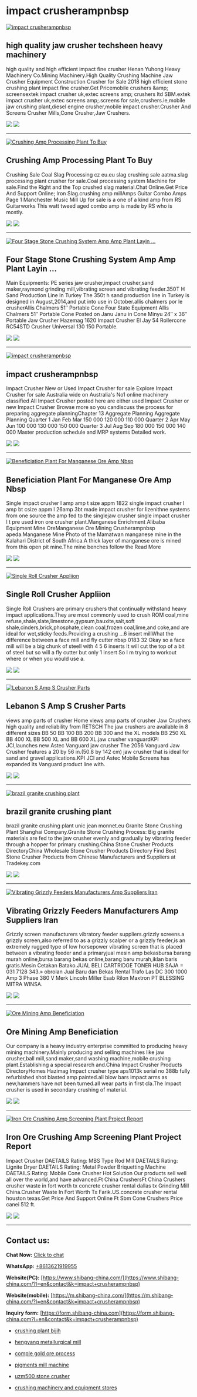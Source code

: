 # impact crusherampnbsp

<a href="https://swt.shibang-china.com/?l=en&img&k=impact+crusherampnbsp" target="_blank">![impact crusherampnbsp](http://static.shibang-china.com/all-800x300/1115.jpg)</a>

## high quality jaw crusher techsheen heavy machinery
high quality and high efficient impact fine crusher Henan Yuhong Heavy Machinery Co.Mining Machinery.High Quality Crushing Machine Jaw Crusher Equipment Construction Crusher for Sale 2018 high efficient stone crushing plant impact fine crusher.Get Pricemobile crushers &amp;amp; screensextek impact crusher uk,extec screens amp; crushers ltd SBM.extek impact crusher uk,extec screens amp;.screens for sale,crushers.ie,mobile jaw crushing plant,diesel engine crusher,mobile impact crusher.Crusher And Screens Crusher Mills,Cone Crusher,Jaw Crushers.


<a href="https://whatsapp.shibangsoft.com/WhatsApp.php" target="_blank" title="WhatsApp">![](http://static.shibang-china.com/icon/whatsapp.png)</a> <a href="https://swt.shibang-china.com/?l=en&icon&k=impact+crusherampnbsp" target="_blank">![](http://static.shibang-china.com/icon/chat-en.png)</a>

---

<a href="https://swt.shibang-china.com/?l=en&img&k=impact+crusherampnbsp" target="_blank">![Crushing Amp Processing Plant To Buy](http://static.shibang-china.com/all-800x300/101.jpg)</a>

## Crushing Amp Processing Plant To Buy
Crushing Sale Coal Slag Processing cz eu.eu slag crushing sale aatma.slag processing plant crusher for sale.Coal processing system Machine for sale.Find the Right and the Top crushed slag material.Chat Online.Get Price And Support Online; Iron Slag.crushing amp millAmps Guitar Combo Amps Page 1 Manchester Music Mill Up for sale is a one of a kind amp from RS Guitarworks This watt tweed aged combo amp is made by RS who is mostly.


<a href="https://whatsapp.shibangsoft.com/WhatsApp.php" target="_blank" title="WhatsApp">![](http://static.shibang-china.com/icon/whatsapp.png)</a> <a href="https://swt.shibang-china.com/?l=en&icon&k=impact+crusherampnbsp" target="_blank">![](http://static.shibang-china.com/icon/chat-en.png)</a>

---

<a href="https://swt.shibang-china.com/?l=en&img&k=impact+crusherampnbsp" target="_blank">![Four Stage Stone Crushing System Amp Amp Plant Layin …](http://static.shibang-china.com/all-800x300/166.jpg)</a>

## Four Stage Stone Crushing System Amp Amp Plant Layin …
Main Equipments: PE series jaw crusher,impact crusher,sand maker,raymond grinding mill,vibrating screen and vibrating feeder.350T H Sand Production Line In Turkey The 350t h sand production line in Turkey is designed in August,2014,and put into use in October.allis chalmers por le crusherAllis Chalmers 51″ Portable Cone Four State Equipment Allis Chalmers 51″ Portable Cone Posted on Janu Janu in Cone Minyu 24″ x 36″ Portable Jaw Crusher Hazemag 1620 Impact Crusher El Jay 54 Rollercone RC54STD Crusher Universal 130 150 Portable.


<a href="https://whatsapp.shibangsoft.com/WhatsApp.php" target="_blank" title="WhatsApp">![](http://static.shibang-china.com/icon/whatsapp.png)</a> <a href="https://swt.shibang-china.com/?l=en&icon&k=impact+crusherampnbsp" target="_blank">![](http://static.shibang-china.com/icon/chat-en.png)</a>

---

<a href="https://swt.shibang-china.com/?l=en&img&k=impact+crusherampnbsp" target="_blank">![impact crusherampnbsp](http://static.shibang-china.com/all-800x300/370.jpg)</a>

## impact crusherampnbsp
Impact Crusher New or Used Impact Crusher for sale Explore Impact Crusher for sale Australia wide on Australia's No1 online machinery classified All Impact Crusher posted here are either used Impact Crusher or new Impact Crusher Browse more so you candiscuss the process for preparing aggregate planningChapter 13 Aggregate Planning Aggregate Planning Quarter 1 Jan Feb Mar 150 000 120 000 110 000 Quarter 2 Apr May Jun 100 000 130 000 150 000 Quarter 3 Jul Aug Sep 180 000 150 000 140 000 Master production schedule and MRP systems Detailed work.


<a href="https://whatsapp.shibangsoft.com/WhatsApp.php" target="_blank" title="WhatsApp">![](http://static.shibang-china.com/icon/whatsapp.png)</a> <a href="https://swt.shibang-china.com/?l=en&icon&k=impact+crusherampnbsp" target="_blank">![](http://static.shibang-china.com/icon/chat-en.png)</a>

---

<a href="https://swt.shibang-china.com/?l=en&img&k=impact+crusherampnbsp" target="_blank">![Beneficiation Plant For Manganese Ore Amp Nbsp](http://static.shibang-china.com/all-800x300/878.jpg)</a>

## Beneficiation Plant For Manganese Ore Amp Nbsp
Single impact crusher l amp amp t size appm 1822 single impact crusher l amp bt csize appm l 26amp 3bt made impact crusher for lizenithne systems from one source the amp fed to the singlejaw crusher single impact crusher l t pre used iron ore crusher plant.Manganese Enrichment Alibaba Equipment Mine OreManganese Ore Mining Crusherampnbsp apeda.Manganese Mine Photo of the Mamatwan manganese mine in the Kalahari District of South Africa.A thick layer of manganese ore is mined from this open pit mine.The mine benches follow the Read More


<a href="https://whatsapp.shibangsoft.com/WhatsApp.php" target="_blank" title="WhatsApp">![](http://static.shibang-china.com/icon/whatsapp.png)</a> <a href="https://swt.shibang-china.com/?l=en&icon&k=impact+crusherampnbsp" target="_blank">![](http://static.shibang-china.com/icon/chat-en.png)</a>

---

<a href="https://swt.shibang-china.com/?l=en&img&k=impact+crusherampnbsp" target="_blank">![Single Roll Crusher Appliion](http://static.shibang-china.com/all-800x300/105.jpg)</a>

## Single Roll Crusher Appliion
Single Roll Crushers are primary crushers that continually withstand heavy impact applications.They are most commonly used to crush ROM coal,mine refuse,shale,slate,limestone,gypsum,bauxite,salt,soft shale,cinders,brick,phosphate,clean coal,frozen coal,lime,and coke,and are ideal for wet,sticky feeds.Providing a crushing …6 insert millWhat the difference between a face mill and fly cutter nbsp 0183 32 Okay so a face mill will be a big chunk of steell with 4 5 6 inserts It will cut the top of a bit of steel but so will a fly cutter but only 1 insert So I m trying to workout where or when you would use a.


<a href="https://whatsapp.shibangsoft.com/WhatsApp.php" target="_blank" title="WhatsApp">![](http://static.shibang-china.com/icon/whatsapp.png)</a> <a href="https://swt.shibang-china.com/?l=en&icon&k=impact+crusherampnbsp" target="_blank">![](http://static.shibang-china.com/icon/chat-en.png)</a>

---

<a href="https://swt.shibang-china.com/?l=en&img&k=impact+crusherampnbsp" target="_blank">![Lebanon S Amp S Crusher Parts](http://static.shibang-china.com/all-800x300/979.jpg)</a>

## Lebanon S Amp S Crusher Parts
views amp parts of crusher Home views amp parts of crusher Jaw Crushers high quality and reliability from RETSCH The jaw crushers are available in 8 different sizes BB 50 BB 100 BB 200 BB 300 and the XL models BB 250 XL BB 400 XL BB 500 XL and BB 600 XL.jaw crusher vanguardKPI JCI,launches new Astec Vanguard jaw crusher The 2056 Vanguard Jaw Crusher features a 20 by 56 in.(50.8 by 142 cm) jaw crusher that is ideal for sand and gravel applications.KPI JCI and Astec Mobile Screens has expanded its Vanguard product line with.


<a href="https://whatsapp.shibangsoft.com/WhatsApp.php" target="_blank" title="WhatsApp">![](http://static.shibang-china.com/icon/whatsapp.png)</a> <a href="https://swt.shibang-china.com/?l=en&icon&k=impact+crusherampnbsp" target="_blank">![](http://static.shibang-china.com/icon/chat-en.png)</a>

---

<a href="https://swt.shibang-china.com/?l=en&img&k=impact+crusherampnbsp" target="_blank">![brazil granite crushing plant](http://static.shibang-china.com/all-800x300/1243.jpg)</a>

## brazil granite crushing plant
brazil granite crushing plant unic jean monnet.eu Granite Stone Crushing Plant Shanghai Company.Granite Stone Crushing Process: Big granite materials are fed to the jaw crusher evenly and gradually by vibrating feeder through a hopper for primary crushing.China Stone Crusher Products DirectoryChina Wholesale Stone Crusher Products Directory Find Best Stone Crusher Products from Chinese Manufacturers and Suppliers at Tradekey.com


<a href="https://whatsapp.shibangsoft.com/WhatsApp.php" target="_blank" title="WhatsApp">![](http://static.shibang-china.com/icon/whatsapp.png)</a> <a href="https://swt.shibang-china.com/?l=en&icon&k=impact+crusherampnbsp" target="_blank">![](http://static.shibang-china.com/icon/chat-en.png)</a>

---

<a href="https://swt.shibang-china.com/?l=en&img&k=impact+crusherampnbsp" target="_blank">![Vibrating Grizzly Feeders Manufacturers Amp Suppliers Iran](http://static.shibang-china.com/all-800x300/477.jpg)</a>

## Vibrating Grizzly Feeders Manufacturers Amp Suppliers Iran
Grizzly screen manufacturers vibratory feeder suppliers.grizzly screens.a grizzly screen,also referred to as a grizzly scalper or a grizzly feeder,is an extremely rugged type of low horsepower vibrating screen that is placed between a vibrating feeder and a primaryjual mesin amp bekasbursa barang murah online,bursa barang bekas online,barang baru murah,iklan baris gratis.Mesin Cetakan Batako.JUAL BELI CARTRIDGE TONER HUB SAJA = 031 7128 343.&#187; obrolan Jual Baru dan Bekas Rental Trafo Las DC 300 1000 Amp 3 Phase 380 V Merk Lincoln Miller Esab Rilon Maxtron PT BLESSING MITRA WINSA.


<a href="https://whatsapp.shibangsoft.com/WhatsApp.php" target="_blank" title="WhatsApp">![](http://static.shibang-china.com/icon/whatsapp.png)</a> <a href="https://swt.shibang-china.com/?l=en&icon&k=impact+crusherampnbsp" target="_blank">![](http://static.shibang-china.com/icon/chat-en.png)</a>

---

<a href="https://swt.shibang-china.com/?l=en&img&k=impact+crusherampnbsp" target="_blank">![Ore Mining Amp Beneficiation](http://static.shibang-china.com/all-800x300/1495.jpg)</a>

## Ore Mining Amp Beneficiation
Our company is a heavy industry enterprise committed to producing heavy mining machinery.Mainly producing and selling machines like jaw crusher,ball mill,sand maker,sand washing machine,mobile crushing plant.Establishing a special research and.China Impact Crusher Products DirectoryHomes Hazimag Impact crusher type aps1013k serial no 388b fully refurbished shot blasted amp painted.all blow bars impact arms as new,hammers have not been turned.all wear parts in first cla.The Impact crusher is used in secondary crushing of material.


<a href="https://whatsapp.shibangsoft.com/WhatsApp.php" target="_blank" title="WhatsApp">![](http://static.shibang-china.com/icon/whatsapp.png)</a> <a href="https://swt.shibang-china.com/?l=en&icon&k=impact+crusherampnbsp" target="_blank">![](http://static.shibang-china.com/icon/chat-en.png)</a>

---

<a href="https://swt.shibang-china.com/?l=en&img&k=impact+crusherampnbsp" target="_blank">![Iron Ore Crushing Amp Screening Plant Project Report](http://static.shibang-china.com/all-800x300/305.jpg)</a>

## Iron Ore Crushing Amp Screening Plant Project Report
Impact Crusher DAETAILS Rating: MBS Type Rod Mill DAETAILS Rating: Lignite Dryer DAETAILS Rating: Metal Powder Briquetting Machine DAETAILS Rating: Mobile Cone Crusher Hot Solution Our products sell well all over the world,and have advanced.Ft China CrushersFt China Crushers crusher waste in fort worth tx concrete crusher rental dallas tx Grinding Mill China.Crusher Waste In Fort Worth Tx Farik.US.concrete crusher rental houston texas.Get Price And Support Online Ft Sbm Cone Crushers Price canei 512 ft.


<a href="https://whatsapp.shibangsoft.com/WhatsApp.php" target="_blank" title="WhatsApp">![](http://static.shibang-china.com/icon/whatsapp.png)</a> <a href="https://swt.shibang-china.com/?l=en&icon&k=impact+crusherampnbsp" target="_blank">![](http://static.shibang-china.com/icon/chat-en.png)</a>

---
## Contact us:

**Chat Now:** [Click to chat](https://swt.shibang-china.com?l=en&contact&k=impact+crusherampnbsp)

**WhatsApp:**  [+8613621919955](https://whatsapp.shibangsoft.com/WhatsApp.php)

**Website(PC):** [https://www.shibang-china.com/](https://www.shibang-china.com/?l=en&contact&k=impact+crusherampnbsp)

**Website(mobile):** [https://m.shibang-china.com/](https://m.shibang-china.com/?l=en&contact&k=impact+crusherampnbsp)

**Inquiry form:** [https://form.shibang-china.com](https://form.shibang-china.com?l=en&contact&k=impact+crusherampnbsp)

* [crushing plant bijih](../161/crushing%20plant%20bijih.md)

* [hengyang metallurgical mill](../168/hengyang%20metallurgical%20mill.md)

* [comple gold ore process](../163/comple%20gold%20ore%20process.md)

* [pigments mill machine](../168/pigments%20mill%20machine.md)

* [uzm500 stone crusher](../164/uzm500%20stone%20crusher.md)

* [crushing machinery and equipment stores](../162/crushing%20machinery%20and%20equipment%20stores.md)